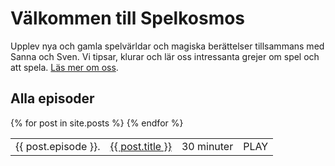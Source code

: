 ---
---

# Välkommen till Spelkosmos

Upplev nya och gamla spelvärldar och magiska berättelser tillsammans med Sanna och Sven. Vi tipsar, klurar och lär oss intressanta grejer om spel och att spela. [Läs mer om oss][1].

## Alla episoder

<table>
	{% for post in site.posts %}
	<tr>
		<td>
			{{ post.episode }}.
		</td>
		<td>
      	<a href="{{ post.url }}">{{ post.title }}</a>
		</td>
		<td>
			30 minuter
		</td>
		<td>
			PLAY
		</td>
	</tr>
	 {% endfor %}
</table>

[1]: /om-oss/